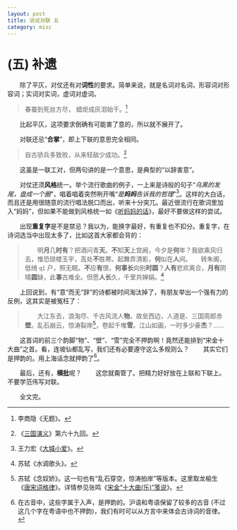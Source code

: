 ```yaml
---
layout: post
title: 说说对联 五
category: misc
---
```


# (五) 补遗
　　除了平仄，对仗还有对**词性**的要求。简单来说，就是名词对名词，形容词对形容词；实词对实词，虚词对虚词。

> 春蚕到死丝方尽，
> 蜡炬成灰泪始干。[^couplet-5-1]

　　比起平仄，这项要求倒确有可能害了意的，所以就不展开了。

　　对联还忌“**合掌**”，即上下联的意思完全相同。

> 自古骄兵多致败，从来轻敌少成功。[^couplet-5-2]

　　这虽是一联工对，但两句讲的是一个意思，是典型的“以辞害意”。

　　对仗还须**风格**统一。举个流行歌曲的例子，一上来是诗般的句子“*乌黑的发尾，盘成一个圈*”，唱着唱着突然咧开嘴“*是**妈妈**告诉我的哲理*”[^couplet-5-3]。这样的大白话，而且还是用很随意的流行唱法脱口而出，听来十分突兀。最近很流行在歌词里加入“妈妈”，但如果不能做到风格统一如《[听妈妈的话][1]》，最好不要做这样的尝试。

　　出现**重复字**是不是禁忌？我以为，能换字最好，有重复也不扣分。重复字，在诗词选当中出现太多了，比如这首大家都会背的：

> 　　明**月**几**时有**？把酒问青**天**。**不**知**天**上宫阙，今夕是**何**年？我欲乘风归去，惟恐琼楼玉宇，高处**不**胜寒。起舞弄清影，**何**似在**人**间。　　转朱阁，低绮 `qǐ` 户，照无眠。**不**应**有**恨，**何事长**向别**时圆**？**人有**悲欢离合，**月有**阴晴**圆**缺，此**事**古难全。但愿**人长**久，千里共婵娟。[^couplet-5-4]

　　上回说到，有“意”而无“辞”的诗都被时间淘汰掉了，有朋友举出一个强有力的反例，这其实是被冤枉了：

> 　　大江东去，浪淘尽、千古风流人**物**。故垒西边，人道是、三国周郎赤**壁**。乱石崩云，惊涛裂岸[^couplet-5-5]，卷起千堆**雪**。江山如画，一时多少豪**杰**？……

　　这首词的前三个韵脚“物”、“壁”、“雪”完全不押韵啊！竟然还能排到“宋金十大曲”之首。看，连坡仙都乱写，我们还有必要遵守这么多规则么？
　　其实它们是押韵的。用上海话念就押韵了[^couplet-5-6]。

　　最后，还有，**横批**呢？
　　这您就甭管了。把精力好好放在上联和下联上。不要学范伟写对联。

　　全文完。

[^couplet-5-1]: 李商隐《无题》。
[^couplet-5-2]: 《[三国演义](http://ctext.org/sanguo-yanyi/ch69/zhs#n99303 "三国演义 : 卜周易管辂知机，讨汉贼五臣死节 - 中国哲学书电子化计划")》第六十九回。
[^couplet-5-3]: 王力宏《[大城小爱](http://music.163.com/#/song?id=25642141 "大城小爱 - 王力宏（Leehom Wang） - 网易云音乐")》。
[^couplet-5-4]: 苏轼《水调歌头》。
[^couplet-5-5]: 苏轼《念奴娇》。这一句也有“乱石穿空，惊涛拍岸”等版本。这里取龙榆生《[唐宋词格律][2]》。详情参见张鸣《[宋金“十大曲(乐)”笺说][3]》。
[^couplet-5-6]: 在古音中，这些字属于入声，是押韵的。沪语和粤语保留了较多的古音 (不过这几个字在粤语中也不押韵)，我们有时可以从方言中来体会古诗词的音律。

[1]: http://music.163.com/#/song?id=185879 "听妈妈的话 - 周杰伦（Jay Chou） - 网易云音乐"
[2]: http://longyusheng.org/ci/sushi/22.html "苏轼《念奴娇·赤壁怀古》(大江东去)——唐宋名家词选(龙榆生)"
[3]: http://www.literature.org.cn/article.aspx?id=8110 "宋金“十大曲(乐)”笺说——中国文学网"
